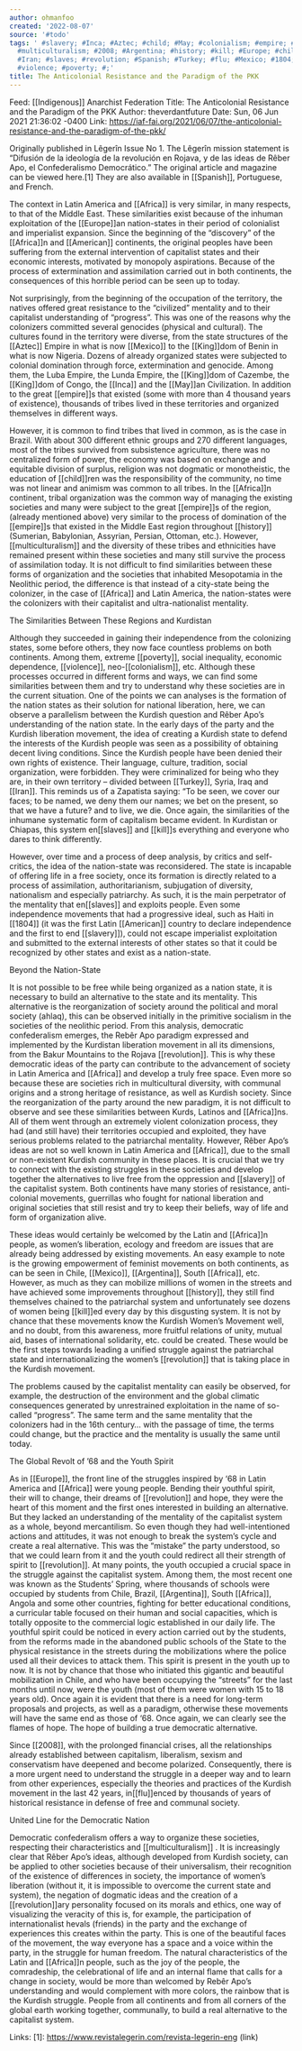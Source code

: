 ```yaml
---
author: ohmanfoo
created: '2022-08-07'
source: '#todo'
tags: ' #slavery; #Inca; #Aztec; #child; #May; #colonialism; #empire; #American; #King;
  #multiculturalism; #2008; #Argentina; #history; #kill; #Europe; #children; #Africa;
  #Iran; #slaves; #revolution; #Spanish; #Turkey; #flu; #Mexico; #1804; #Indigenous;
  #violence; #poverty; #;'
title: The Anticolonial Resistance and the Paradigm of the PKK
---
```


Feed: [[Indigenous]] Anarchist Federation
Title: The Anticolonial Resistance and the Paradigm of the PKK
Author: theverdantfuture
Date: Sun, 06 Jun 2021 21:36:02 -0400
Link: https://iaf-fai.org/2021/06/07/the-anticolonial-resistance-and-the-paradigm-of-the-pkk/
 
Originally published in Lêgerîn Issue No 1. The Lêgerîn mission statement is 
“Difusión de la ideología de la revolución en Rojava, y de las ideas de Rêber 
Apo, el Confederalismo Democrático.” The original article and magazine can be 
viewed here.[1] They are also available in [[Spanish]], Portuguese, and French.
 
The context in Latin America and [[Africa]] is very similar, in many respects, to 
that of the Middle East. These similarities exist because of the inhuman 
exploitation of the [[Europe]]an nation-states in their period of colonialist and 
imperialist expansion. Since the beginning of the “discovery” of the [[Africa]]n and
[[American]] continents, the original peoples have been suffering from the external 
intervention of capitalist states and their economic interests, motivated by 
monopoly aspirations. Because of the process of extermination and assimilation 
carried out in both continents, the consequences of this horrible period can be 
seen up to today.
 
Not surprisingly, from the beginning of the occupation of the territory, the 
natives offered great resistance to the “civilized” mentality and to their 
capitalist understanding of “progress”. This was one of the reasons why the 
colonizers committed several genocides (physical and cultural). The cultures 
found in the territory were diverse, from the state structures of the [[Aztec]] 
Empire in what is now [[Mexico]] to the [[King]]dom of Benin in what is now Nigeria. 
Dozens of already organized states were subjected to colonial domination through
force, extermination and genocide. Among them, the Luba Empire, the Lunda 
Empire, the [[King]]dom of Cazembe, the [[King]]dom of Congo, the [[Inca]] and the [[May]]an
Civilization. In addition to the great [[empire]]s that existed (some with more than
4 thousand years of existence), thousands of tribes lived in these territories 
and organized themselves in different ways.
 
However, it is common to find tribes that lived in common, as is the case in 
Brazil. With about 300 different ethnic groups and 270 different languages, most
of the tribes survived from subsistence agriculture, there was no centralized 
form of power, the economy was based on exchange and equitable division of 
surplus, religion was not dogmatic or monotheistic, the education of [[child]]ren 
was the responsibility of the community, no time was not linear and animism was 
common to all tribes. In the [[Africa]]n continent, tribal organization was the 
common way of managing the
existing societies and many were subject to the great [[empire]]s of the region, 
(already mentioned
above) very similar to the process of domination of the [[empire]]s that existed in 
the Middle East region throughout [[history]] (Sumerian, Babylonian, Assyrian, 
Persian, Ottoman, etc.). However, [[multiculturalism]] and the diversity of these 
tribes and ethnicities have remained present within these societies and many 
still survive the process of assimilation today. It is not difficult to find 
similarities between these forms of organization and the societies that 
inhabited Mesopotamia in the Neolithic period, the difference is that instead of
a city-state being the colonizer, in the case of [[Africa]] and Latin America, the 
nation-states were the colonizers with their capitalist and ultra-nationalist 
mentality.
 
The Similarities Between These
Regions and Kurdistan
 
Although they succeeded in gaining their independence from the colonizing 
states, some before others, they now face countless problems on both continents.
Among them, extreme [[poverty]], social inequality, economic dependence, [[violence]], 
neo-[[colonialism]], etc. Although these processes occurred in different forms and 
ways, we can find some similarities between them and try to understand why these
societies are in the current situation. One of the points we can analyses is the
formation of the nation states as their solution for national liberation, here, 
we can observe a parallelism between the Kurdish question and Rêber Apo’s 
understanding of the nation state. In the early days of the party and the 
Kurdish liberation movement, the idea of creating a Kurdish state to defend the 
interests of the Kurdish people was seen as a possibility of obtaining decent 
living conditions. Since the Kurdish people have been denied their own rights of
existence. Their language, culture, tradition, social organization, were 
forbidden. They were criminalized for being who they are, in their own territory
– divided between [[Turkey]], Syria, Iraq and [[Iran]]. This reminds us of a Zapatista 
saying: “To be seen, we cover our faces; to be named, we deny them our names; we
bet on the present, so that we have a future? and to live, we die. Once again, 
the similarities of the inhumane systematic form of capitalism became evident. 
In Kurdistan or Chiapas, this system en[[slaves]] and [[kill]]s everything and everyone 
who dares to think differently.
 
However, over time and a process of deep analysis, by critics and self-critics, 
the idea of the nation-state was
reconsidered. The state is incapable of offering life in a free society, once 
its formation is directly related to a process
of assimilation, authoritarianism, subjugation of diversity, nationalism and 
especially patriarchy. As such, it is the main perpetrator of the mentality that
en[[slaves]] and exploits people. Even some independence movements that had a 
progressive ideal, such as Haiti in [[1804]] (it was the first Latin [[American]] 
country to declare independence and the first to end [[slavery]]), could not escape 
imperialist exploitation and submitted to the external interests of other states
so that it could be recognized by other states and exist as a nation-state.
 
Beyond the Nation-State
 
It is not possible to be free while being organized as a nation state, it is 
necessary to build an alternative to the state and its mentality. This 
alternative is the reorganization of society around the political and moral 
society (ahlaq), this can be observed initially in the primitive socialism in 
the societies of the neolithic period. From this analysis, democratic 
confederalism emerges, the Rebêr Apo paradigm expressed and implemented by the 
Kurdistan liberation movement in all its dimensions, from the Bakur Mountains to
the Rojava [[revolution]]. This is why these democratic ideas of the party can 
contribute to the advancement of society in Latin America and [[Africa]] and develop
a truly free space. Even more so because these are societies rich in 
multicultural diversity, with communal origins and a strong heritage of 
resistance, as well as Kurdish society. Since the reorganization of the party 
around the new paradigm, it is not difficult to observe and see these 
similarities between Kurds, Latinos and [[Africa]]ns. All of them went through an 
extremely violent colonization process, they had (and still have) their 
territories occupied and exploited, they have serious problems related to the 
patriarchal mentality. However, Rêber Apo’s ideas are not so well known in Latin
America and [[Africa]], due to the small or non-existent Kurdish community in these 
places. It is crucial that we try to connect with the existing struggles in 
these societies and develop together the alternatives to live free from the 
oppression and [[slavery]] of the capitalist system. Both continents have many 
stories of resistance, anti-colonial movements, guerrillas who fought for 
national liberation and original societies that still resist and try to keep 
their beliefs, way of life and form of organization alive.
 
These ideas would certainly be welcomed by the Latin and [[Africa]]n people, as 
women’s liberation, ecology and freedom are issues that are already being 
addressed by existing movements. An easy example to note is the growing 
empowerment of feminist movements on both continents, as can be seen in Chile, 
[[Mexico]], [[Argentina]], South [[Africa]], etc. However, as much as they can mobilize 
millions of women in the streets and have achieved some improvements throughout 
[[history]], they still find themselves chained to the patriarchal system and 
unfortunately see dozens of women being [[kill]]ed every day by this disgusting 
system. It is not by chance that these movements know the Kurdish Women’s 
Movement well, and no doubt, from this awareness, more fruitful relations of 
unity, mutual aid, bases of international solidarity, etc. could be created. 
These would be the first steps towards leading a unified struggle against the 
patriarchal state and internationalizing the women’s [[revolution]] that is taking 
place in the Kurdish movement.
 
The problems caused by the capitalist mentality can easily be observed, for 
example, the destruction of the environment and the global climatic consequences
generated by unrestrained exploitation in the name of so-called “progress”. The 
same term and the same mentality that the colonizers had in the 16th century… 
with the passage of time, the terms could change, but the practice and the 
mentality is usually the same until today.
 
The Global Revolt of ’68 and the Youth Spirit
 
As in [[Europe]], the front line of the struggles inspired by ‘68 in Latin America 
and [[Africa]] were young people. Bending their youthful spirit, their will to 
change, their dreams of [[revolution]] and hope, they were the heart of this moment 
and the first ones interested in building an alternative. But they lacked an 
understanding of the mentality of the capitalist system as a whole, beyond 
mercantilism. So even though they had well-intentioned actions and attitudes, it
was not enough to break the system’s cycle and create a real alternative. This 
was the “mistake” the party understood, so that we could learn from it and the 
youth could redirect all their strength of spirit to [[revolution]]. At many points,
the youth occupied a crucial space in the struggle against the capitalist 
system. Among them, the most recent one was known as the Students’ Spring, where
thousands of schools were occupied by students from Chile, Brazil, [[Argentina]], 
South [[Africa]], Angola and some other countries, fighting for better educational 
conditions, a curricular table focused on their human and social capacities, 
which is totally opposite to the commercial logic established in our daily life.
The youthful spirit could be noticed in every action carried out by the 
students, from the reforms made in the abandoned public schools of the State to 
the physical resistance in the streets during the mobilizations where the police
used all their devices to attack them. This spirit is present in the youth up to
now. It is not by chance that those who initiated this gigantic and beautiful 
mobilization in Chile, and who have been occupying the “streets” for the last 
months until now, were the youth (most of them were women with 15 to 18 years 
old). Once again it is evident that there is a need for long-term proposals and 
projects, as well as a paradigm, otherwise these movements will have the same 
end as those of ‘68. Once again, we can clearly see the flames of hope. The hope
of building a true democratic alternative.
 
Since [[2008]], with the prolonged financial crises, all the relationships already 
established between capitalism, liberalism, sexism and conservatism have 
deepened and become polarized. Consequently, there is a more urgent need to 
understand the struggle in a deeper way and to learn from other experiences, 
especially the theories and practices of the Kurdish movement in the last 42 
years, in[[flu]]enced by thousands of years of historical resistance in defense of 
free and communal society.
 
United Line for the Democratic Nation
 
Democratic confederalism offers a way to organize these societies, respecting 
their characteristics and
[[multiculturalism]] . It is increasingly clear that Rêber Apo’s ideas, although 
developed from Kurdish society, can be applied to other societies because of 
their universalism, their recognition of the existence of differences in 
society, the importance of women’s liberation (without it, it is impossible to 
overcome the current state and system), the negation of dogmatic ideas and the 
creation of a [[revolution]]ary personality focused on its morals and ethics, one 
way of visualizing the veracity of this is, for example, the participation of 
internationalist hevals (friends) in the party and the exchange of experiences 
this creates within the party. This is one of the beautiful faces of the 
movement, the way everyone has a space and a voice within the party, in the 
struggle for human freedom. The natural characteristics of the Latin and [[Africa]]n
people, such as the joy of the people, the comradeship, the celebrational of 
life and an internal flame that calls for a change in society, would be more 
than welcomed by Rebêr Apo’s understanding and would complement with more 
colors, the rainbow that is the Kurdish struggle. People from all continents and
from all corners of the global earth working together, communally, to build a 
real alternative to the capitalist system.
 
Links: 
[1]: https://www.revistalegerin.com/revista-legerin-eng (link)
